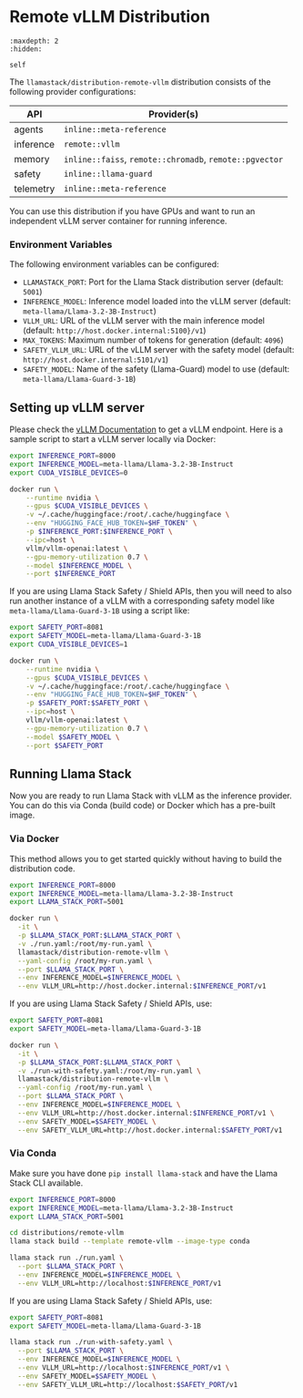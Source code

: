 # Remote vLLM Distribution

```{toctree}
:maxdepth: 2
:hidden:

self
```

The `llamastack/distribution-remote-vllm` distribution consists of the following provider configurations:

| API | Provider(s) |
|-----|-------------|
| agents | `inline::meta-reference` |
| inference | `remote::vllm` |
| memory | `inline::faiss`, `remote::chromadb`, `remote::pgvector` |
| safety | `inline::llama-guard` |
| telemetry | `inline::meta-reference` |


You can use this distribution if you have GPUs and want to run an independent vLLM server container for running inference.

### Environment Variables

The following environment variables can be configured:

- `LLAMASTACK_PORT`: Port for the Llama Stack distribution server (default: `5001`)
- `INFERENCE_MODEL`: Inference model loaded into the vLLM server (default: `meta-llama/Llama-3.2-3B-Instruct`)
- `VLLM_URL`: URL of the vLLM server with the main inference model (default: `http://host.docker.internal:5100}/v1`)
- `MAX_TOKENS`: Maximum number of tokens for generation (default: `4096`)
- `SAFETY_VLLM_URL`: URL of the vLLM server with the safety model (default: `http://host.docker.internal:5101/v1`)
- `SAFETY_MODEL`: Name of the safety (Llama-Guard) model to use (default: `meta-llama/Llama-Guard-3-1B`)


## Setting up vLLM server

Please check the [vLLM Documentation](https://docs.vllm.ai/en/v0.5.5/serving/deploying_with_docker.html) to get a vLLM endpoint. Here is a sample script to start a vLLM server locally via Docker:

```bash
export INFERENCE_PORT=8000
export INFERENCE_MODEL=meta-llama/Llama-3.2-3B-Instruct
export CUDA_VISIBLE_DEVICES=0

docker run \
    --runtime nvidia \
    --gpus $CUDA_VISIBLE_DEVICES \
    -v ~/.cache/huggingface:/root/.cache/huggingface \
    --env "HUGGING_FACE_HUB_TOKEN=$HF_TOKEN" \
    -p $INFERENCE_PORT:$INFERENCE_PORT \
    --ipc=host \
    vllm/vllm-openai:latest \
    --gpu-memory-utilization 0.7 \
    --model $INFERENCE_MODEL \
    --port $INFERENCE_PORT
```

If you are using Llama Stack Safety / Shield APIs, then you will need to also run another instance of a vLLM with a corresponding safety model like `meta-llama/Llama-Guard-3-1B` using a script like:

```bash
export SAFETY_PORT=8081
export SAFETY_MODEL=meta-llama/Llama-Guard-3-1B
export CUDA_VISIBLE_DEVICES=1

docker run \
    --runtime nvidia \
    --gpus $CUDA_VISIBLE_DEVICES \
    -v ~/.cache/huggingface:/root/.cache/huggingface \
    --env "HUGGING_FACE_HUB_TOKEN=$HF_TOKEN" \
    -p $SAFETY_PORT:$SAFETY_PORT \
    --ipc=host \
    vllm/vllm-openai:latest \
    --gpu-memory-utilization 0.7 \
    --model $SAFETY_MODEL \
    --port $SAFETY_PORT
```

## Running Llama Stack

Now you are ready to run Llama Stack with vLLM as the inference provider. You can do this via Conda (build code) or Docker which has a pre-built image.

### Via Docker

This method allows you to get started quickly without having to build the distribution code.

```bash
export INFERENCE_PORT=8000
export INFERENCE_MODEL=meta-llama/Llama-3.2-3B-Instruct
export LLAMA_STACK_PORT=5001

docker run \
  -it \
  -p $LLAMA_STACK_PORT:$LLAMA_STACK_PORT \
  -v ./run.yaml:/root/my-run.yaml \
  llamastack/distribution-remote-vllm \
  --yaml-config /root/my-run.yaml \
  --port $LLAMA_STACK_PORT \
  --env INFERENCE_MODEL=$INFERENCE_MODEL \
  --env VLLM_URL=http://host.docker.internal:$INFERENCE_PORT/v1
```

If you are using Llama Stack Safety / Shield APIs, use:

```bash
export SAFETY_PORT=8081
export SAFETY_MODEL=meta-llama/Llama-Guard-3-1B

docker run \
  -it \
  -p $LLAMA_STACK_PORT:$LLAMA_STACK_PORT \
  -v ./run-with-safety.yaml:/root/my-run.yaml \
  llamastack/distribution-remote-vllm \
  --yaml-config /root/my-run.yaml \
  --port $LLAMA_STACK_PORT \
  --env INFERENCE_MODEL=$INFERENCE_MODEL \
  --env VLLM_URL=http://host.docker.internal:$INFERENCE_PORT/v1 \
  --env SAFETY_MODEL=$SAFETY_MODEL \
  --env SAFETY_VLLM_URL=http://host.docker.internal:$SAFETY_PORT/v1
```


### Via Conda

Make sure you have done `pip install llama-stack` and have the Llama Stack CLI available.

```bash
export INFERENCE_PORT=8000
export INFERENCE_MODEL=meta-llama/Llama-3.2-3B-Instruct
export LLAMA_STACK_PORT=5001

cd distributions/remote-vllm
llama stack build --template remote-vllm --image-type conda

llama stack run ./run.yaml \
  --port $LLAMA_STACK_PORT \
  --env INFERENCE_MODEL=$INFERENCE_MODEL \
  --env VLLM_URL=http://localhost:$INFERENCE_PORT/v1
```

If you are using Llama Stack Safety / Shield APIs, use:

```bash
export SAFETY_PORT=8081
export SAFETY_MODEL=meta-llama/Llama-Guard-3-1B

llama stack run ./run-with-safety.yaml \
  --port $LLAMA_STACK_PORT \
  --env INFERENCE_MODEL=$INFERENCE_MODEL \
  --env VLLM_URL=http://localhost:$INFERENCE_PORT/v1 \
  --env SAFETY_MODEL=$SAFETY_MODEL \
  --env SAFETY_VLLM_URL=http://localhost:$SAFETY_PORT/v1
```
